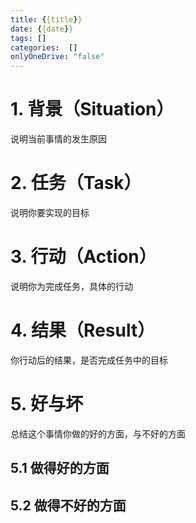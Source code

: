 ```yaml
---
title: {{title}}  
date: {{date}}  
tags: []  
categories:  []
onlyOneDrive: "false"
---
```

# 1. 背景（Situation）
说明当前事情的发生原因

# 2. 任务（Task）
说明你要实现的目标

# 3. 行动（Action）
说明你为完成任务，具体的行动

# 4. 结果（Result）
你行动后的结果，是否完成任务中的目标


# 5. 好与坏
总结这个事情你做的好的方面，与不好的方面

## 5.1 做得好的方面

## 5.2 做得不好的方面